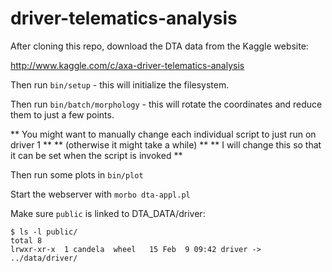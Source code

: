 # driver-telematics-analysis

After cloning this repo, download the DTA data from the Kaggle website:

http://www.kaggle.com/c/axa-driver-telematics-analysis

Then run `bin/setup` - this will initialize the filesystem.

Then run `bin/batch/morphology` - this will rotate the coordinates and reduce them to just a few points.

** You might want to manually change each individual script to just run on driver 1 **
** (otherwise it might take a while) **
** I will change this so that it can be set when the script is invoked **

Then run some plots in `bin/plot`

Start the webserver with `morbo dta-appl.pl`

Make sure `public` is linked to DTA_DATA/driver:

```
$ ls -l public/
total 8
lrwxr-xr-x  1 candela  wheel   15 Feb  9 09:42 driver -> ../data/driver/
```
